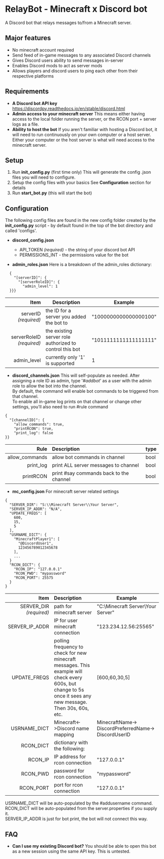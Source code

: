 # RelayBot - Minecraft x Discord bot
A Discord bot that relays messages to/from a Minecraft server.

## Major features
- No minecraft account required
- Send feed of in-game messages to any associated Discord channels
- Gives Discord users ability to send messages in-server
- Enables Discord mods to act as server mods
- Allows players and discord users to ping each other from their respective platforms

## Requirements
- **A Discord bot API key**
https://discordpy.readthedocs.io/en/stable/discord.html
- **Admin access to your minecraft server**
This means either having access to the local folder running the server, 
or the RCON port + server logs as a file.
- **Ability to host the bot**
If you aren't familiar with hosting a Discord bot, it will need to run continuously on your own computer or a host server. Either your computer or the host server is what will need access to the minecraft server.

## Setup
1. Run **init_config.py** (first time only)
This will generate the config .json files you will need to configure.
2. Setup the config files with your basics
See **Configuration** section for details
3. Run **start_bot.py** (this will start the bot)

## Configuration
The following config files are found in the new config folder created by the **init_config.py** script - by default found in the top of the bot directory and called 'configs'.
- **discord_config.json**
  - API_TOKEN *(required)* - the string of your discord bot API
  - PERMISSIONS_INT - the permissions value for the bot

- **admin_roles.json**
Here is a breakdown of the admin_roles dictionary:

```
  {
    "[serverID]": {
      "[serverRoleID]": {
        "admin_level": 1
  }}}
```

| Item | Description | Example |
| ------: | ----------- | ----------- |
| serverID *(required)* | the ID for a server you added the bot to | "1000000000000000100"|
| serverRoleID *(required)*| the existing server role authorized to control this bot | "1011111111111111111"|
| admin_level | currently only '1' is supported | 1 |

- **discord_channels.json**
This will self-populate as needed. After assigning a role ID as admin, type '*#addbot*' as a user with the admin role to allow the bot into the channel.  
By default, the command will enable bot commands to be triggered from that channel.  
To enable all in-game log prints on that channel or change other settings, you'll also need to run #rule command

```
{
  "[channelID]": {
    "allow_commands": true,
    "printRCON": true,
    "print_log": false
}}
```
| Rule | Description | type |
| ------: | :----------- | ----------- |
| allow_commands | allow bot commands in channel |bool|
| print_log | print ALL server messages to channel |bool|
| printRCON | print #say commands back to the channel |bool|


- **mc_config.json**
For minecraft server related settings
```
{
  "SERVER_DIR": "S:\\Minecraft Server\\Your Server",
  "SERVER_IP_ADDR": "N/A",
  "UPDATE_FREQS": [
    600,
    15,
    5
  ],
  "USRNAME_DICT": {
    "MinecraftPlayer1": [
      "@DiscordUser1",
      123456789012345678
    ],
    ...
  }
  "RCON_DICT": {
    "RCON_IP": "127.0.0.1"
    "RCON_PWD": "mypassword"
    "RCON_PORT": 25575
  }
}
```
| Item | Description | Example |
| ------: | :----------- | ----------- |
| SERVER_DIR *(required)*| path for minecraft server |"C:\\Minecraft Server\\Your Server"|
| SERVER_IP_ADDR | IP for user minecraft connection |"123.234.12.56:25565"|
| UPDATE_FREQS | polling frequency to check for new minecraft messages. This example will check every 600s, but change to 5s once it sees any new message. Then 30s, 60s, etc. |[600,60,30,5]|
| USRNAME_DICT | Minecraft<->Discord name mapping |MinecraftName-> DiscordPreferredName-> DiscordUserID|
| RCON_DICT | dictionary with the following: ||
| RCON_IP | IP address for rcon connection |"127.0.0.1"|
| RCON_PWD | password for rcon connection |"mypassword"|
| RCON_PORT | port for rcon connection |"127.0.0.1"|

USRNAME_DICT will be auto-populated by the #addusername command.  
RCON_DICT will be auto-populated from the server.properties if you supply it.  
SERVER_IP_ADDR is just for bot print, the bot will not connect this way.  

## FAQ
- **Can I use my existing Discord bot?**
You should be able to open this bot as a new session using the same API key. This is untested.